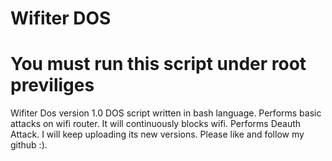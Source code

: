 # Wifiter DOS
# You must run this script under root previliges
Wifiter Dos version 1.0
DOS script written in bash language.
Performs basic attacks on wifi router.
It will continuously blocks wifi.
Performs Deauth Attack.
I will keep uploading its new versions.
Please like and follow my github :).
